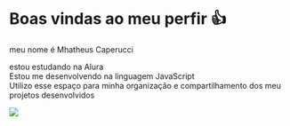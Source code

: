 # Boas vindas ao meu perfir 👍
meu nome é Mhatheus Caperucci

estou estudando na Alura            
Estou me desenvolvendo na linguagem JavaScript        
Utilizo esse espaço para minha organização e compartilhamento dos meu projetos desenvolvidos

![](https://gifman.net/wp-content/uploads/2019/06/deadpool-05.gif)
